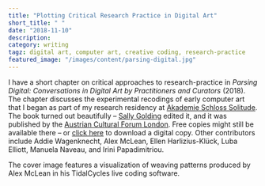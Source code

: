 ```yaml
---
title: "Plotting Critical Research Practice in Digital Art"
short_title: " "
date: "2018-11-10"
description:
category: writing
tagz: digital art, computer art, creative coding, research-practice 
featured_image: "/images/content/parsing-digital.jpg"
---
```


I have a short chapter on critical approaches to research-practice in _Parsing Digital: Conversations in Digital Art by Practitioners and Curators_ (2018). The chapter discusses the experimental recodings of early computer art that I began as part of my research residency at [Akademie Schloss Solitude](http://www.akademie-solitude.de/de/). The book turned out beautifully – [Sally Golding](https://sallygolding.com/news/parsing-digital) edited it, and it was published by the [Austrian Cultural Forum London](http://www.acflondon.org/). Free copies might still be available there – or [click here](https://zenodo.org/record/1494097#.XJkethP7QWq) to download a digital copy. Other contributors include Addie Wagenknecht, Alex McLean, Ellen Harlizius-Klück, Luba Elliott, Manuela Naveau, and Irini Papadimitriou.

The cover image features a visualization of weaving patterns produced by Alex McLean in his TidalCycles live coding software.
